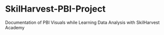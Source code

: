 # SkilHarvest-PBI-Project
Documentation of PBI Visuals while Learning Data Analysis with SkilHarvest Academy
